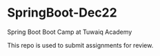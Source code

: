 # SpringBoot-Dec22
Spring Boot Boot Camp at Tuwaiq Academy

This repo is used to submit assignments for review.

